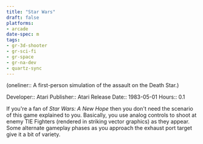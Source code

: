 ```yaml
---
title: "Star Wars"
draft: false
platforms:
- arcade
date-spec: m
tags:
- gr-3d-shooter
- gr-sci-fi 
- gr-space 
- gr-na-dev
- quartz-sync
---
```


(oneliner:: A first-person simulation of the assault on the Death Star.)

Developer:: Atari
Publisher:: Atari
Release Date:: 1983-05-01
Hours:: 0.1

If you're a fan of *Star Wars: A New Hope* then you don't need the scenario of this game explained to you. Basically, you use analog controls to shoot at enemy TIE Fighters (rendered in striking vector graphics) as they appear. Some alternate gameplay phases as you approach the exhaust port target give it a bit of variety. 